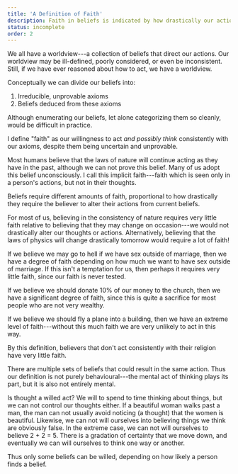 ```yaml
---
title: 'A Definition of Faith'
description: Faith in beliefs is indicated by how drastically our actions change as a result of our belief.
status: incomplete
order: 2
---
```


We all have a worldview---a collection of beliefs that direct our actions.  Our worldview may be ill-defined, poorly considered, or even be inconsistent.  Still, if we have ever reasoned about how to act, we have a worldview.

Conceptually we can divide our beliefs into:

1. Irreducible, unprovable axioms
2. Beliefs deduced from these axioms

Although enumerating our beliefs, let alone categorizing them so cleanly, would be difficult in practice.

I define "faith" as our willingness to act *and possibly think* consistently with our axioms, despite them being uncertain and unprovable.

Most humans believe that the laws of nature will continue acting as they have in the past, although we can not prove this belief.  Many of us adopt this belief unconsciously.  I call this implicit faith---faith which is seen only in a person's actions, but not in their thoughts.

Beliefs require different amounts of faith, proportional to how drastically they require the believer to alter their actions from current beliefs.

For most of us, believing in the consistency of nature requires very little faith relative to believing that they may change on occasion---we would not drastically alter our thoughts or actions.  Alternatively, believing that the laws of physics will change drastically tomorrow would require a lot of faith!

If we believe we may go to hell if we have sex outside of marriage, then we have a degree of faith depending on how much we want to have sex outside of marriage.  If this isn't a temptation for us, then perhaps it requires very little faith, since our faith is never tested.

If we believe we should donate 10% of our money to the church, then we have a significant degree of faith, since this is quite a sacrifice for most people who are not very wealthy.

If we believe we should fly a plane into a building, then we have an extreme level of faith---without this much faith we are very unlikely to act in this way.

By this definition, believers that don't act consistently with their religion have very little faith.

There are multiple sets of beliefs that could result in the same action.  Thus our definition is not purely behavioural---the mental act of thinking plays its part, but it is also not entirely mental.

Is thought a willed act?  We will to spend to time thinking about things, but we can not control our thoughts either.  If a beautiful woman walks past a man, the man can not usually avoid noticing (a thought) that the women is beautiful.  Likewise, we can not will ourselves into believing things we think are obviously false.  In the extreme case, we can not will ourselves to believe 2 + 2 = 5.  There is a gradation of certainty that we move down, and eventually we can will ourselves to think one way or another.

Thus only some beliefs can be willed, depending on how likely a person finds a belief.

